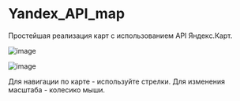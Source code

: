 # Yandex_API_map

Простейшая реализация карт с использованием API Яндекс.Карт.

![image](https://user-images.githubusercontent.com/75722306/189494195-ca44fbc0-9363-445d-9b02-92eb1e883340.png)


![image](https://user-images.githubusercontent.com/75722306/189494227-1a46665a-47f7-4823-a0cf-d127bc8b0fd8.png)


Для навигации по карте - используйте стрелки. Для изменения масштаба - колесико мыши.
